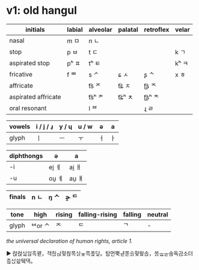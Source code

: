 # v1: old hangul

| initials            | labial | alveolar | palatal | retroflex | velar |
| ------------------- | ------ | -------- | ------- | --------- | ----- |
| nasal               | m ㅁ   | n ㄴ     |         |           |       |
| stop                | p ㅂ   | t ㄷ     |         |           | k ㄱ  |
| aspirated stop      | pʰ ㅍ  | tʰ ㅌ    |         |           | kʰ ㅋ |
| fricative           | f ᄈᅠ  | s ᄼ     | ɕ ㅅ    | ʂ ᄾ      | x ㅎ  |
| affricate           |        | t͡s ᅎ    | t͡ɕ ㅈ   | ʈ͡ʂ ᅐ     |       |
| aspirated affricate |        | t͡sʰ ᅔ   | t͡ɕʰ ㅊ  | ʈ͡ʂʰ ᅕ    |       |
| oral resonant       |        | l ᄙ     |         | ɻ ㄹ      |       |

| vowels | i / j / ɹ̩ | y / ɥ | u / w | ə   | a   |
| ------ | --------- | ----- | ----- | --- | --- |
| glyph  | ㅣ        | ㅡ    | ㅜ    | ㅓ  | ㅏ  |

| diphthongs | ə     | a     |
| ---------- | ----- | ----- |
| -i         | ei̯ ㅔ | ai̯ ㅐ |
| -u         | ou̯ ㅖ | au̯ ㅒ |

| finals | n ㄴ | ŋ ᄉᅠ | ɚ̯ ᄃᅠ |
| ------ | ---- | ----- | ----- |

| tone  | high      | rising | falling-rising | falling | neutral |
| ----- | --------- | ------ | -------------- | ------- | ------- |
| glyph | ᄇᅠor ᄉᅠ | ᄌᅠ    | ᄃᅠ            | ᄀᅠ     | -       |

_the universal declaration of human rights, article 1._

<aside>
▶️ 럱럱ᄾᅥᇪ어ퟒᅎᅩᆨᄋᆀᆮ，ᅎᅢᆨᅎᅯᇇᅟᅪᆬ헞ᄎힺᆬᄙᅩᆨᄾᅡᇧᅟᅩᆽᄙᅳᆨ포ퟯ더ᇨ。탑먼뿍ᅟᆀᆮᄙᅩᆮ소ᇧ헞ᄙᅪퟯ소ᇇ，보ᇧᅟᅩᇪᅟᅩᆮᄉᆃᇇ독ᄀᆉᇇ소더조ᇪᄾᅥᇇ솨ᇪ뒉댁。
</aside>
